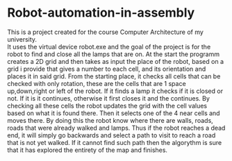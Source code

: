 # Robot-automation-in-assembly
This is a project created for the course Computer Architecture of my university. <br />
It uses the virtual device robot.exe and the goal of the project is for the robot to find and close all the lamps that are on.
At the start the programm creates a 2D grid and then takes as input the place of the robot, based on a grid i provide that gives a number to each cell, and its orientation and places it in said grid.
From the starting place, it checks all cells that can be checked with only rotation, these are the cells that are 1 space up,down,right or left of the robot. If it finds a lamp it checks if it is closed or not. If it is it continues, otherwise it first closes it and the continues.
By checking all these cells the robot updates the grid with the cell values based on what it is found there. Then it selects one of the 4 near cells and moves there. 
By doing this the robot know where there are walls, roads, roads that were already walked and lamps. Thus if the robot reaches a dead end, it will simply go backwards and select a path to visit to reach a road that is not yet walked. If it cannot find such path then the algorythm is sure that it has explored the entirety of the map and finishes.
